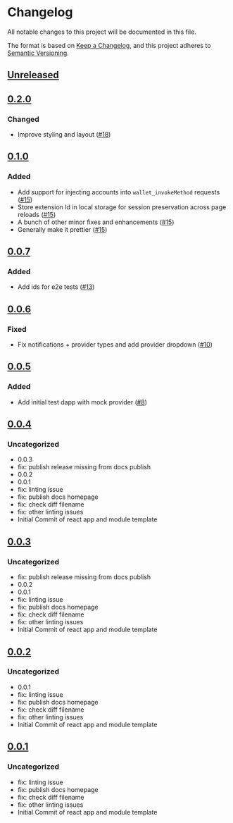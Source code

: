 # Changelog

All notable changes to this project will be documented in this file.

The format is based on [Keep a Changelog](https://keepachangelog.com/en/1.0.0/),
and this project adheres to [Semantic Versioning](https://semver.org/spec/v2.0.0.html).

## [Unreleased]

## [0.2.0]

### Changed

- Improve styling and layout ([#18](https://github.com/MetaMask/test-dapp-multichain/pull/18))

## [0.1.0]

### Added

- Add support for injecting accounts into `wallet_invokeMethod` requests ([#15](https://github.com/MetaMask/test-dapp-multichain/pull/15))
- Store extension Id in local storage for session preservation across page reloads ([#15](https://github.com/MetaMask/test-dapp-multichain/pull/15))
- A bunch of other minor fixes and enhancements ([#15](https://github.com/MetaMask/test-dapp-multichain/pull/15))
- Generally make it prettier ([#15](https://github.com/MetaMask/test-dapp-multichain/pull/15))

## [0.0.7]

### Added

- Add ids for e2e tests ([#13](https://github.com/MetaMask/test-dapp-multichain/pull/13))

## [0.0.6]

### Fixed

- Fix notifications + provider types and add provider dropdown ([#10](https://github.com/MetaMask/test-dapp-multichain/pull/10))

## [0.0.5]

### Added

- Add initial test dapp with mock provider ([#8](https://github.com/MetaMask/test-dapp-multichain/pull/8))

## [0.0.4]

### Uncategorized

- 0.0.3
- fix: publish release missing from docs publish
- 0.0.2
- 0.0.1
- fix: linting issue
- fix: publish docs homepage
- fix: check diff filename
- fix: other linting issues
- Initial Commit of react app and module template

## [0.0.3]

### Uncategorized

- fix: publish release missing from docs publish
- 0.0.2
- 0.0.1
- fix: linting issue
- fix: publish docs homepage
- fix: check diff filename
- fix: other linting issues
- Initial Commit of react app and module template

## [0.0.2]

### Uncategorized

- 0.0.1
- fix: linting issue
- fix: publish docs homepage
- fix: check diff filename
- fix: other linting issues
- Initial Commit of react app and module template

## [0.0.1]

### Uncategorized

- fix: linting issue
- fix: publish docs homepage
- fix: check diff filename
- fix: other linting issues
- Initial Commit of react app and module template

[Unreleased]: https://github.com/MetaMask/test-dapp-multichain/compare/v0.2.0...HEAD
[0.2.0]: https://github.com/MetaMask/test-dapp-multichain/compare/v0.1.0...v0.2.0
[0.1.0]: https://github.com/MetaMask/test-dapp-multichain/compare/v0.0.7...v0.1.0
[0.0.7]: https://github.com/MetaMask/test-dapp-multichain/compare/v0.0.6...v0.0.7
[0.0.6]: https://github.com/MetaMask/test-dapp-multichain/compare/v0.0.5...v0.0.6
[0.0.5]: https://github.com/MetaMask/test-dapp-multichain/compare/v0.0.4...v0.0.5
[0.0.4]: https://github.com/MetaMask/test-dapp-multichain/compare/v0.0.3...v0.0.4
[0.0.3]: https://github.com/MetaMask/test-dapp-multichain/compare/v0.0.2...v0.0.3
[0.0.2]: https://github.com/MetaMask/test-dapp-multichain/compare/v0.0.1...v0.0.2
[0.0.1]: https://github.com/MetaMask/test-dapp-multichain/releases/tag/v0.0.1
